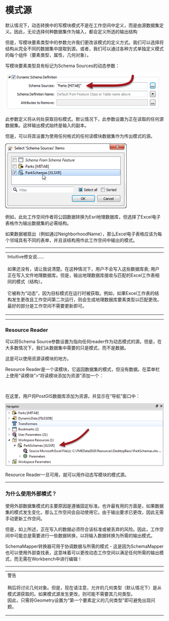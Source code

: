 # 模式源

<p><font style="vertical-align: inherit;"><font style="vertical-align: inherit;">默认情况下，动态转换中的写模块模式不是在工作空间中定义，而是由源数据集定义。</font><font style="vertical-align: inherit;">因此，无论选择何种数据集作为输入，都会定义所选的输出结构</font></font></p>
<p><font style="vertical-align: inherit;"><font style="vertical-align: inherit;">但是，写模块要素类型中的参数允许我们更改该模式的定义方式。</font><font style="vertical-align: inherit;">我们可以选择将结构从完全不同的数据集中提取到源。</font><font style="vertical-align: inherit;">或者，我们可以通过各种方式单独定义模式的每个组件（要素类型，属性，几何对象）。</font></font></p>
<p><font style="vertical-align: inherit;"><font style="vertical-align: inherit;">写模块要素类型具有标记为Schema Sources的动态参数：</font></font></p>
<p><a target="_blank" href="https://github.com/safesoftware/FMETraining/blob/Desktop-Advanced-2018/DesktopAdvanced3AdvancedR%2BW/Images/Img3.043.DynamicWriterSchemaSourceParameter.png"><img src="./Images/Img3.043.DynamicWriterSchemaSourceParameter.png" alt="" style="max-width:100%;"></a></p>
<p><font style="vertical-align: inherit;"><font style="vertical-align: inherit;">此参数定义将从何处获取目标模式。</font><font style="vertical-align: inherit;">默认情况下，此参数设置为正在读取的任何源数据集。</font><font style="vertical-align: inherit;">这样输出模式始终是输入的副本。</font></font></p>
<p><font style="vertical-align: inherit;"><font style="vertical-align: inherit;">但是，可以将其设置为使用任何格式的任何读模块数据集作为传出模式的源。</font></font></p>
<p><a target="_blank" href="https://github.com/safesoftware/FMETraining/blob/Desktop-Advanced-2018/DesktopAdvanced3AdvancedR%2BW/Images/Img3.044.DynamicwriterSchemaSourceSelect.png"><img src="./Images/Img3.044.DynamicWriterSchemaSourceSelect.png" alt="" style="max-width:100%;"></a></p>
<p><font style="vertical-align: inherit;"><font style="vertical-align: inherit;">例如，此处工作空间作者将公园数据转换为Esri地理数据库，但选择了Excel电子表格作为输出数据集的必需结构。</font></font></p>
<p><font style="vertical-align: inherit;"><font style="vertical-align: inherit;">如果数据被扇出（例如通过NeighborhoodName），那么Excel电子表格应该为每个邻域具有不同的表单，并且该结构用作此工作空间中输出的模式。</font></font></p>
<hr>
<table>
<tbody><tr>
<td>
<i></i><font style="vertical-align: inherit;"><font style="vertical-align: inherit;">
Intuitive修女说......
</font></font></td>
</tr>
<tr>
<td><font style="vertical-align: inherit;"><font style="vertical-align: inherit;">

如果还没有，请让我说清楚。</font><font style="vertical-align: inherit;">在这种情况下，用户不会写入这些数据库表; </font><font style="vertical-align: inherit;">用户正在写入文件地理数据库。</font><font style="vertical-align: inherit;">但是，输出地理数据库接收与匹配的Excel工作表相同的模式（结构）。
</font></font><br><br><font style="vertical-align: inherit;"><font style="vertical-align: inherit;">
它被称为“动态”，因为目标模式在运行时被获取。</font><font style="vertical-align: inherit;">例如，如果Excel工作表的结构发生更改且工作空间第二次运行，则会生成地理数据库要素类型以匹配更改。</font><font style="vertical-align: inherit;">最好的部分是工作空间不需要更新即可。

</font></font></td>
</tr>
</tbody></table>
<hr>
<h3><a id="user-content-resource-readers" class="anchor" aria-hidden="true" href="https://github.com/safesoftware/FMETraining/blob/Desktop-Advanced-2018/DesktopAdvanced3AdvancedR%2BW/3.13.DynamicSchemaSources.md#resource-readers"></a><font style="vertical-align: inherit;"><font style="vertical-align: inherit;">Resource Reader</font></font></h3>
<p><font style="vertical-align: inherit;"><font style="vertical-align: inherit;">可以将Schema Source参数设置为指向任何reader作为动态模式的源。</font><font style="vertical-align: inherit;">但是，在大多数情况下，我们从数据集中需要的只是模式，而不是数据。</font></font></p>
<p><font style="vertical-align: inherit;"><font style="vertical-align: inherit;">这是可以使用资源读模块的地方。</font></font></p>
<p><font style="vertical-align: inherit;"><font style="vertical-align: inherit;">Resource Reader是一个读模块，它返回数据集的模式，但没有数据。</font><font style="vertical-align: inherit;">在菜单栏上使用“读模块”&gt;“将读模块添加为资源”添加一个：</font></font></p>
<p><a target="_blank" href="https://github.com/safesoftware/FMETraining/blob/Desktop-Advanced-2018/DesktopAdvanced3AdvancedR%2BW/Images/Img3.045.AddReaderAsResourceMenu.png"><img src="./Images/Img3.045.AddReaderAsResourceMenu.png" alt="" style="max-width:100%;"></a></p>
<p><font style="vertical-align: inherit;"><font style="vertical-align: inherit;">在这里，用户将PostGIS数据库添加为资源，并显示在“导航”窗口中：</font></font></p>
<p><a target="_blank" href="https://github.com/safesoftware/FMETraining/blob/Desktop-Advanced-2018/DesktopAdvanced3AdvancedR%2BW/Images/Img3.046.ReaderAsResourceNavigator.png"><img src="./Images/Img3.046.ReaderAsResourceNavigator.png" alt="" style="max-width:100%;"></a></p>
<p><font style="vertical-align: inherit;"><font style="vertical-align: inherit;">Resource Reader一旦可用，就可以用作动态写模块的模式源。</font></font></p>
<hr>
<h3><a id="user-content-why-use-an-external-schema" class="anchor" aria-hidden="true" href="https://github.com/safesoftware/FMETraining/blob/Desktop-Advanced-2018/DesktopAdvanced3AdvancedR%2BW/3.13.DynamicSchemaSources.md#why-use-an-external-schema"></a><font style="vertical-align: inherit;"><font style="vertical-align: inherit;">为什么使用外部模式？</font></font></h3>
<p><font style="vertical-align: inherit;"><font style="vertical-align: inherit;">使用外部数据集模式的主要原因是遵循固定标准。</font><font style="vertical-align: inherit;">也许最有用的方面是，如果数据集的模式发生变化，那么工作空间会自动使用它。</font><font style="vertical-align: inherit;">由于输出要求已更改，因此无需手动更新工作空间。</font></font></p>
<p><font style="vertical-align: inherit;"><font style="vertical-align: inherit;">但是，如上所述，正在写入的数据必须符合该标准或被丢弃的风险。</font><font style="vertical-align: inherit;">因此，工作空间中可能总是需要进行一些数据转换，以将输入数据转换为所需的输出模式。</font></font></p>
<p><font style="vertical-align: inherit;"><font style="vertical-align: inherit;">SchemaMapper转换器可用于协调数据与所需的模式 - 这是因为SchemaMapper也可以使用外部查找表，这意味着可以更改动态工作空间以满足任何所需的输出模式，而无需在Workbench中进行编辑！</font></font></p>
<hr>
 
<table>
<tbody><tr>
<td>
<i></i><font style="vertical-align: inherit;"><font style="vertical-align: inherit;">
警告
</font></font></td>
</tr>
<tr>
<td><font style="vertical-align: inherit;"><font style="vertical-align: inherit;">

稍后将讨论几何对象。</font><font style="vertical-align: inherit;">但是，现在请注意，允许的几何类型（默认情况下）是从模式源获取的。</font><font style="vertical-align: inherit;">如果模式源发生更改，则可能不需要其几何类型。
</font></font><br><font style="vertical-align: inherit;"><font style="vertical-align: inherit;">因此，只需将Geometry设置为“第一个要素定义的几何类型”即可避免出现问题。

</font></font></td>
</tr>
</tbody></table>
